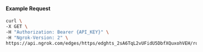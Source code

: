 <!-- Code generated for API Clients. DO NOT EDIT. -->

#### Example Request

```bash
curl \
-X GET \
-H "Authorization: Bearer {API_KEY}" \
-H "Ngrok-Version: 2" \
https://api.ngrok.com/edges/https/edghts_2sA6TqL2vUFidU5DbfXQuxohVEH/routes/edghtsrt_2sA6TsqSxGdtA4dI3aiB2PD5sn2/webhook_verification
```
